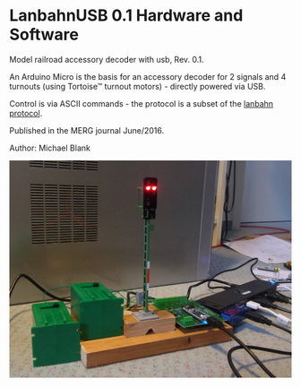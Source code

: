 # LanbahnUSB 0.1 Hardware and Software
Model railroad accessory decoder with usb, Rev. 0.1.

An Arduino Micro is the basis for an accessory decoder for 2 signals and 4 turnouts (using Tortoise&trade; turnout motors) - directly powered via USB.

Control is via ASCII commands - the protocol is a subset of the <a href="http://www.lanbahn.net/protocol" _target="blank" >lanbahn protocol</a>.

Published in the MERG journal June/2016.

Author: Michael Blank

<img src="lanbahn-usb-0.1.png" />
